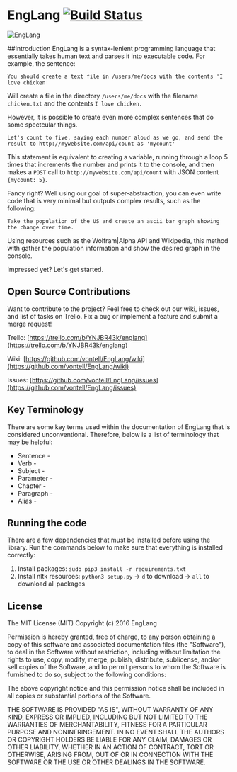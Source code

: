 # EngLang [![Build Status](https://travis-ci.org/EngLang/EL-Python.svg?branch=structuring)](https://travis-ci.org/EngLang/EL-Python)
![EngLang](http://s31.postimg.org/d7mshul0r/master.png "EngLang")

##Introduction
EngLang is a syntax-lenient programming language that essentially takes human text and parses it into executable code. For example, the sentence:
```EngLang
You should create a text file in /users/me/docs with the contents 'I love chicken'
```
Will create a file in the directory `/users/me/docs` with the filename `chicken.txt` and the contents `I love chicken.`

However, it is possible to create even more complex sentences that do some spectcular things.
```EngLang
Let's count to five, saying each number aloud as we go, and send the result to http://mywebsite.com/api/count as 'mycount'
```
This statement is equivalent to creating a variable, running through a loop 5 times that increments the number and prints it to the console, and then makes a `POST` call to `http://mywebsite.com/api/count` with JSON content `{mycount: 5}`.

Fancy right? Well using our goal of super-abstraction, you can even write code that is very minimal but outputs complex results, such as the following:
```EngLang
Take the population of the US and create an ascii bar graph showing the change over time.
```
Using resources such as the Wolfram|Alpha API and Wikipedia, this method with gather the population information and show the desired graph in the console.

Impressed yet? Let's get started.

## Open Source Contributions

Want to contribute to the project? Feel free to check out our wiki, issues, and list of tasks on Trello. Fix a bug or implement a feature and submit a merge request!

Trello: [https://trello.com/b/YNJBR43k/englang](https://trello.com/b/YNJBR43k/englang)

Wiki: [https://github.com/vontell/EngLang/wiki](https://github.com/vontell/EngLang/wiki)

Issues: [https://github.com/vontell/EngLang/issues](https://github.com/vontell/EngLang/issues)

## Key Terminology
There are some key terms used within the documentation of EngLang that is considered unconventional. Therefore, below is a list of terminology that may be helpful:


* Sentence - 
* Verb - 
* Subject -
* Parameter - 
* Chapter -
* Paragraph - 
* Alias - 

## Running the code
There are a few dependencies that must be installed before using the library. Run the commands below to make sure that everything is installed correctly:
1. Install packages: `sudo pip3 install -r requirements.txt`
2. Install nltk resources: `python3 setup.py` -> `d` to download -> `all` to download all packages

## License
The MIT License (MIT)
Copyright (c) 2016 EngLang

Permission is hereby granted, free of charge, to any person obtaining a copy of this software and associated documentation files (the "Software"), to deal in the Software without restriction, including without limitation the rights to use, copy, modify, merge, publish, distribute, sublicense, and/or sell copies of the Software, and to permit persons to whom the Software is furnished to do so, subject to the following conditions:

The above copyright notice and this permission notice shall be included in all copies or substantial portions of the Software.

THE SOFTWARE IS PROVIDED "AS IS", WITHOUT WARRANTY OF ANY KIND, EXPRESS OR IMPLIED, INCLUDING BUT NOT LIMITED TO THE WARRANTIES OF MERCHANTABILITY, FITNESS FOR A PARTICULAR PURPOSE AND NONINFRINGEMENT. IN NO EVENT SHALL THE AUTHORS OR COPYRIGHT HOLDERS BE LIABLE FOR ANY CLAIM, DAMAGES OR OTHER LIABILITY, WHETHER IN AN ACTION OF CONTRACT, TORT OR OTHERWISE, ARISING FROM, OUT OF OR IN CONNECTION WITH THE SOFTWARE OR THE USE OR OTHER DEALINGS IN THE SOFTWARE.